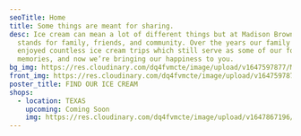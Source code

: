 ```yaml
---
seoTitle: Home
title: Some things are meant for sharing.
desc: Ice cream can mean a lot of different things but at Madison Brown it
  stands for family, friends, and community. Over the years our family has
  enjoyed countless ice cream trips which still serve as some of our fondest
  memories, and now we’re bringing our happiness to you.
bg_img: https://res.cloudinary.com/dq4fvmcte/image/upload/v1647597877/Madison%20Brown/blue_sqaure_img_rhjdxs.png
front_img: https://res.cloudinary.com/dq4fvmcte/image/upload/v1647597879/Madison%20Brown/icecream_tvoxh4.png
poster_title: FIND OUR ICE CREAM
shops:
  - location: TEXAS
    upcoming: Coming Soon
    img: https://res.cloudinary.com/dq4fvmcte/image/upload/v1647867196/Madison%20Brown/nature_gfdcbv.png
---
```

